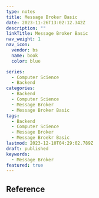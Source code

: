 ```yaml
---
type: notes
title: Message Broker Basic
date: 2023-11-26T13:02:12.342Z
description: ""
linkTitle: Message Broker Basic
nav_weight: 1
nav_icon:
  vendor: bs
  name: book
  color: blue

series:
  - Computer Science
  - Backend
categories:
  - Backend
  - Computer Science
  - Message Broker
  - Message Broker Basic
tags:
  - Backend
  - Computer Science
  - Message Broker
  - Message Broekr Basic
lastmod: 2023-12-10T04:29:02.789Z
draft: published
keywords:
  - Message Broker
featured: true
---
```


## Reference
